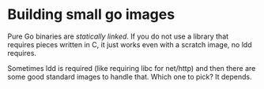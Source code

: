 # Building small go images

Pure Go binaries are _statically linked_. If you do not use
a library that requires pieces written in C, it just works
even with a scratch image, no ldd requires.

Sometimes ldd is required (like requiring libc for net/http) and
then there are some good standard images to handle that. Which one
to pick? It depends.
